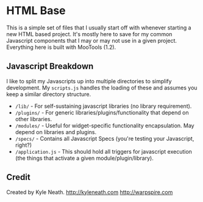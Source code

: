 # HTML Base

This is a simple set of files that I usually start off with whenever starting a new HTML based project.  It's mostly here to save for my common Javascript components that I may or may not use in a given project. Everything here is built with MooTools (1.2).

## Javascript Breakdown

I like to split my Javascripts up into multiple directories to simplify development. My `scripts.js` handles the loading of these and assumes you keep a similar directory structure.

*  `/lib/` - For self-sustaining javascript libraries (no library requirement).
*  `/plugins/` - For generic libraries/plugins/functionality that depend on other libraries.
*  `/modules/` - Useful for widget-specific functionality encapsulation. May depend on libraries and plugins.
*  `/specs/` - Contains all Javascript Specs (you're testing your Javascript, right?)
*  `/application.js` - This should hold all triggers for javascript execution (the things that activate a given module/plugin/library).

## Credit

Created by Kyle Neath.
http://kyleneath.com
http://warpspire.com